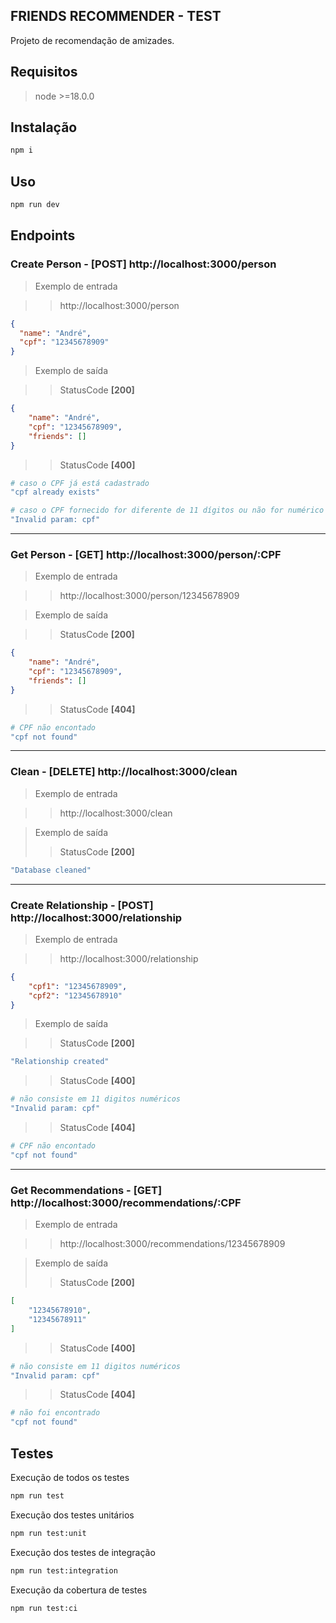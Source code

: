 ## FRIENDS RECOMMENDER - TEST

Projeto de recomendação de amizades.

## Requisitos

>node >=18.0.0

## Instalação

```bash 
npm i
```

## Uso

```bash 
npm run dev
```

## Endpoints

### **Create Person - [POST] http://localhost:3000/person**

> Exemplo de entrada

>>http://localhost:3000/person
```json
{
  "name": "André",
  "cpf": "12345678909"
}
```
> Exemplo de saída  

>> StatusCode **[200]**
``` json
{
    "name": "André",
    "cpf": "12345678909",
    "friends": []
}
```

>>StatusCode **[400]**
``` bash
# caso o CPF já está cadastrado
"cpf already exists" 

# caso o CPF fornecido for diferente de 11 dígitos ou não for numérico
"Invalid param: cpf"
```
---
### **Get Person - **[GET]** http://localhost:3000/person/:CPF**

>Exemplo de entrada 

>>http://localhost:3000/person/12345678909

>Exemplo de saída  

>>StatusCode **[200]**
``` json
{
    "name": "André",
    "cpf": "12345678909",
    "friends": []
}
```

>>StatusCode **[404]**
``` bash
# CPF não encontado
"cpf not found"
```
---
### **Clean - **[DELETE]** http://localhost:3000/clean**
>Exemplo de entrada 

>>http://localhost:3000/clean

>Exemplo de saída 
>>StatusCode **[200]**
``` bash
"Database cleaned"
```
---
### **Create Relationship - **[POST]** http://localhost:3000/relationship**

>Exemplo de entrada 

>>http://localhost:3000/relationship
``` json
{
    "cpf1": "12345678909",
    "cpf2": "12345678910"
}
```

>Exemplo de saída  

>>StatusCode **[200]**
``` bash
"Relationship created"
```
>>StatusCode **[400]**
``` bash
# não consiste em 11 digitos numéricos
"Invalid param: cpf"
```

>>StatusCode **[404]**
``` bash
# CPF não encontado
"cpf not found"

```
---
### **Get Recommendations - **[GET]** http://localhost:3000/recommendations/:CPF**

>Exemplo de entrada

>>http://localhost:3000/recommendations/12345678909

>Exemplo de saída
>>StatusCode **[200]**
``` json
[
    "12345678910",
    "12345678911"
]
```
>>StatusCode **[400]**
``` bash
# não consiste em 11 digitos numéricos
"Invalid param: cpf"
```

>>StatusCode **[404]**
``` bash
# não foi encontrado
"cpf not found"
```

## Testes

Execução de todos os testes
```bash
npm run test
```
Execução dos testes unitários
```bash
npm run test:unit
```
Execução dos testes de integração
```bash
npm run test:integration
```
Execução da cobertura de testes
```bash
npm run test:ci

```

